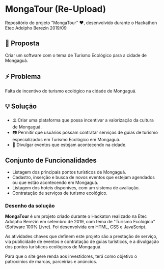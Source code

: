 # MongaTour (Re-Upload)

Repositório do projeto "MongaTour" ❤️, desenvolvido durante o Hackathon Etec Adolpho Berezin 2019/09

## 📜 Proposta

Criar um software com o tema de Turismo Ecológico para a cidade de Mongaguá.

## ⚡ Problema

Falta de incentivo do turismo ecológico na cidade de Mongaguá.

## 💡 Solução

* ⛱️ Criar uma plataforma que possa incentivar a valorização da cultura de Mongaguá.
* 📷 Permitir que usuários possam contratar serviços de guias de turismo especializados em Turismo Ecológico em Mongaguá.
* 💃 Divulgar eventos que estejam acontecendo na cidade.

## Conjunto de Funcionalidades

* Listagem dos principais pontos turísticos de Mongaguá.
* Cadastro, inserção e busca de novos eventos que estejam agendados ou que estão acontecendo em Mongaguá.
* Listagem dos hoteis disponíves, com um sistema de avaliação.
* Contratação de serviços de turismo ecológico.

### Desenho da solução

  **MongaTour** é um projeto criado durante o Hackaton realizado na Etec Adolpho Berezin em setembro de 2019, com tema de "Turismo Ecológico" (Software 100% Livre). Foi desenvolvida em HTML, CSS e JavaScript.
  
  As atividades chaves que definem este projeto são a prestação de serviço, via publicidade de eventos e contratação de guias turísticos, e a divulgação dos pontos turísticos ecológicos de Mongaguá.
  
  Para que o site gere renda aos investidores, terá como objetivo o patrocínios de marcas, parceirias e anúncios.
  
  

